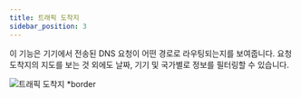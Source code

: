 ```yaml
---
title: 트래픽 도착지
sidebar_position: 3
---
```


이 기능은 기기에서 전송된 DNS 요청이 어떤 경로로 라우팅되는지를 보여줍니다. 요청 도착지의 지도를 보는 것 외에도 날짜, 기기 및 국가별로 정보를 필터링할 수 있습니다.

![트래픽 도착지 \*border](https://cdn.adtidy.org/content/kb/dns/private/new_dns/statistics/traffic_destination.png)
